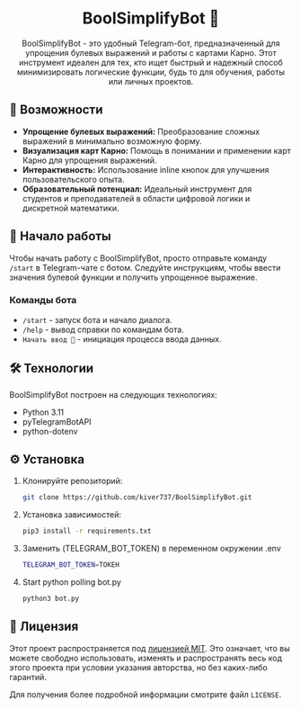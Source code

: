 <h1 align="center">BoolSimplifyBot 🤖</h1>

<p align="center">
BoolSimplifyBot - это удобный Telegram-бот, предназначенный для упрощения булевых выражений и работы с картами Карно. Этот инструмент идеален для тех, кто ищет быстрый и надежный способ минимизировать логические функции, будь то для обучения, работы или личных проектов.
</p>

## 🚀 Возможности

- **Упрощение булевых выражений:** Преобразование сложных выражений в минимально возможную форму.
- **Визуализация карт Карно:** Помощь в понимании и применении карт Карно для упрощения выражений.
- **Интерактивность:** Использование inline кнопок для улучшения пользовательского опыта.
- **Образовательный потенциал:** Идеальный инструмент для студентов и преподавателей в области цифровой логики и дискретной математики.

## 📖 Начало работы

Чтобы начать работу с BoolSimplifyBot, просто отправьте команду `/start` в Telegram-чате с ботом. Следуйте инструкциям, чтобы ввести значения булевой функции и получить упрощенное выражение.

### Команды бота

- `/start` - запуск бота и начало диалога.
- `/help` - вывод справки по командам бота.
- `Начать ввод 🧮` - инициация процесса ввода данных.

## 🛠 Технологии

BoolSimplifyBot построен на следующих технологиях:

- Python 3.11
- pyTelegramBotAPI
- python-dotenv

## ⚙ Установка

1. Клонируйте репозиторий:
   ```sh
   git clone https://github.com/kiver737/BoolSimplifyBot.git
2. Установка зависимостей:
    ```sh
   pip3 install -r requirements.txt
3. Заменить (TELEGRAM_BOT_TOKEN) в переменном окружении .env
    ```sh
   TELEGRAM_BOT_TOKEN=ТОКЕН
4. Start python polling bot.py
    ```sh
   python3 bot.py

## 📜 Лицензия

Этот проект распространяется под [лицензией MIT](LICENSE). Это означает, что вы можете свободно использовать, изменять и распространять весь код этого проекта при условии указания авторства, но без каких-либо гарантий.

Для получения более подробной информации смотрите файл `LICENSE`.
